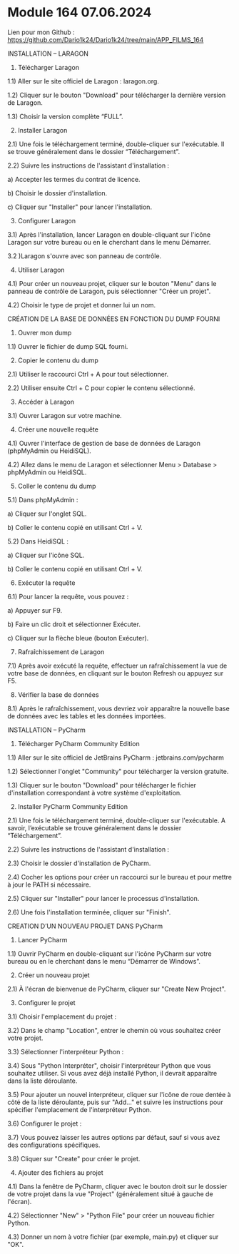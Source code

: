 # Module 164 07.06.2024
Lien pour mon Github :
https://github.com/Dario1k24/Dario1k24/tree/main/APP_FILMS_164



INSTALLATION – LARAGON
1. Télécharger Laragon

1.1) Aller sur le site officiel de Laragon : laragon.org.

1.2) Cliquer sur le bouton "Download" pour télécharger la dernière version de Laragon.

1.3) Choisir la version complète “FULL”. 

2. Installer Laragon

2.1) Une fois le téléchargement terminé, double-cliquer sur l'exécutable. Il se trouve généralement dans le dossier “Téléchargement”.

2.2) Suivre les instructions de l'assistant d'installation :

a) Accepter les termes du contrat de licence.

b) Choisir le dossier d'installation.

c) Cliquer sur "Installer" pour lancer l'installation. 

3. Configurer Laragon

3.1) Après l'installation, lancer Laragon en double-cliquant sur l'icône Laragon sur votre bureau ou en le cherchant dans le menu Démarrer.

3.2 )Laragon s'ouvre avec son panneau de contrôle. 

4. Utiliser Laragon

4.1) Pour créer un nouveau projet, cliquer sur le bouton "Menu" dans le panneau de contrôle de Laragon, puis sélectionner "Créer un projet".

4.2) Choisir le type de projet et donner lui un nom. 








CRÉATION DE LA BASE DE DONNÉES EN FONCTION DU DUMP FOURNI
1. Ouvrer mon dump

1.1) Ouvrer le fichier de dump SQL fourni.

2. Copier le contenu du dump 

2.1) Utiliser le raccourci Ctrl + A pour tout sélectionner. 

2.2) Utiliser ensuite Ctrl + C pour copier le contenu sélectionné. 

3. Accéder à Laragon

3.1) Ouvrer Laragon sur votre machine.  

4. Créer une nouvelle requête

4.1) Ouvrer l'interface de gestion de base de données de Laragon (phpMyAdmin ou HeidiSQL).

4.2) Allez dans le menu de Laragon et sélectionner Menu > Database > phpMyAdmin ou HeidiSQL. 

5. Coller le contenu du dump

5.1) Dans phpMyAdmin :

a) Cliquer sur l'onglet SQL.

b) Coller le contenu copié en utilisant Ctrl + V.

5.2) Dans HeidiSQL :

a) Cliquer sur l'icône SQL.

b) Coller le contenu copié en utilisant Ctrl + V. 

6. Exécuter la requête

6.1) Pour lancer la requête, vous pouvez :

a) Appuyer sur F9.

b) Faire un clic droit et sélectionner Exécuter.

c) Cliquer sur la flèche bleue (bouton Exécuter). 

7. Rafraîchissement de Laragon

7.1) Après avoir exécuté la requête, effectuer un rafraîchissement la vue de votre base de données, en cliquant sur le bouton Refresh ou appuyez sur F5. 

8. Vérifier la base de données

8.1) Après le rafraîchissement, vous devriez voir apparaître la nouvelle base de données avec les tables et les données importées. 








INSTALLATION – PyCharm
1. Télécharger PyCharm Community Edition 

1.1) Aller sur le site officiel de JetBrains PyCharm : jetbrains.com/pycharm 

1.2) Sélectionner l'onglet "Community" pour télécharger la version gratuite. 

1.3) Cliquer sur le bouton "Download" pour télécharger le fichier d'installation correspondant à votre système d'exploitation. 

2. Installer PyCharm Community Edition 

2.1) Une fois le téléchargement terminé, double-cliquer sur l'exécutable. A savoir, l’exécutable se trouve généralement dans le dossier “Téléchargement”. 

2.2) Suivre les instructions de l'assistant d'installation : 

2.3) Choisir le dossier d'installation de PyCharm. 

2.4) Cocher les options pour créer un raccourci sur le bureau et pour mettre à jour le PATH si nécessaire. 

2.5) Cliquer sur "Installer" pour lancer le processus d'installation. 

2.6) Une fois l'installation terminée, cliquer sur "Finish". 








CREATION D’UN NOUVEAU PROJET DANS PyCharm
1. Lancer PyCharm 

1.1) Ouvrir PyCharm en double-cliquant sur l'icône PyCharm sur votre bureau ou en le cherchant dans le menu “Démarrer de Windows”. 

2. Créer un nouveau projet 

2.1) À l'écran de bienvenue de PyCharm, cliquer sur "Create New Project". 

3. Configurer le projet 

3.1) Choisir l'emplacement du projet : 

3.2) Dans le champ "Location", entrer le chemin où vous souhaitez créer votre projet. 

3.3) Sélectionner l'interpréteur Python : 

3.4) Sous "Python Interpréter", choisir l'interpréteur Python que vous souhaitez utiliser. Si vous avez déjà installé Python, il devrait apparaître dans la liste déroulante. 

3.5) Pour ajouter un nouvel interpréteur, cliquer sur l'icône de roue dentée à côté de la liste déroulante, puis sur "Add..." et suivre les instructions pour spécifier l'emplacement de l'interpréteur Python. 

3.6) Configurer le projet : 

3.7) Vous pouvez laisser les autres options par défaut, sauf si vous avez des configurations spécifiques. 

3.8) Cliquer sur "Create" pour créer le projet. 

4. Ajouter des fichiers au projet 

4.1) Dans la fenêtre de PyCharm, cliquer avec le bouton droit sur le dossier de votre projet dans la vue "Project" (généralement situé à gauche de l'écran). 

4.2) Sélectionner "New" > "Python File" pour créer un nouveau fichier Python. 

4.3) Donner un nom à votre fichier (par exemple, main.py) et cliquer sur "OK". 